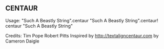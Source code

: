 CENTAUR
-------

Usage:
  "Such A Beastly String".centaur
  "Such A Beastly String".centaur!
  centaur "Such A Beastly String"

Credits:
  Tim Pope
  Robert Pitts
  Inspired by <http://textaligncentaur.com> by Cameron Daigle
